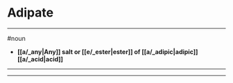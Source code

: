 # Adipate
---
#noun
- **[[a/_any|Any]] salt or [[e/_ester|ester]] of [[a/_adipic|adipic]] [[a/_acid|acid]]**
---
---

